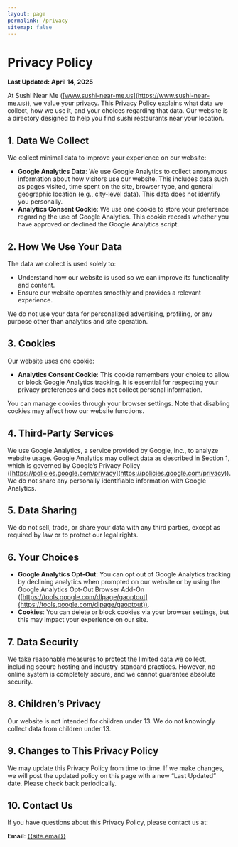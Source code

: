 ```yaml
---
layout: page
permalink: /privacy
sitemap: false
---
```


# Privacy Policy

**Last Updated: April 14, 2025**

At Sushi Near Me ([www.sushi-near-me.us](https://www.sushi-near-me.us)), we value your privacy. This Privacy Policy explains what data we collect, how we use it, and your choices regarding that data. Our website is a directory designed to help you find sushi restaurants near your location.

## 1. Data We Collect

We collect minimal data to improve your experience on our website:

- **Google Analytics Data**: We use Google Analytics to collect anonymous information about how visitors use our website. This includes data such as pages visited, time spent on the site, browser type, and general geographic location (e.g., city-level data). This data does not identify you personally.
- **Analytics Consent Cookie**: We use one cookie to store your preference regarding the use of Google Analytics. This cookie records whether you have approved or declined the Google Analytics script.

## 2. How We Use Your Data

The data we collect is used solely to:

- Understand how our website is used so we can improve its functionality and content.
- Ensure our website operates smoothly and provides a relevant experience.

We do not use your data for personalized advertising, profiling, or any purpose other than analytics and site operation.

## 3. Cookies

Our website uses one cookie:

- **Analytics Consent Cookie**: This cookie remembers your choice to allow or block Google Analytics tracking. It is essential for respecting your privacy preferences and does not collect personal information.

You can manage cookies through your browser settings. Note that disabling cookies may affect how our website functions.

## 4. Third-Party Services

We use Google Analytics, a service provided by Google, Inc., to analyze website usage. Google Analytics may collect data as described in Section 1, which is governed by Google’s Privacy Policy ([https://policies.google.com/privacy](https://policies.google.com/privacy)). We do not share any personally identifiable information with Google Analytics.

## 5. Data Sharing

We do not sell, trade, or share your data with any third parties, except as required by law or to protect our legal rights.

## 6. Your Choices

- **Google Analytics Opt-Out**: You can opt out of Google Analytics tracking by declining analytics when prompted on our website or by using the Google Analytics Opt-Out Browser Add-On ([https://tools.google.com/dlpage/gaoptout](https://tools.google.com/dlpage/gaoptout)).
- **Cookies**: You can delete or block cookies via your browser settings, but this may impact your experience on our site.

## 7. Data Security

We take reasonable measures to protect the limited data we collect, including secure hosting and industry-standard practices. However, no online system is completely secure, and we cannot guarantee absolute security.

## 8. Children’s Privacy

Our website is not intended for children under 13. We do not knowingly collect data from children under 13.

## 9. Changes to This Privacy Policy

We may update this Privacy Policy from time to time. If we make changes, we will post the updated policy on this page with a new “Last Updated” date. Please check back periodically.

## 10. Contact Us

If you have questions about this Privacy Policy, please contact us at:

**Email**: [{{site.email}}](mailto:{{site.email}})
